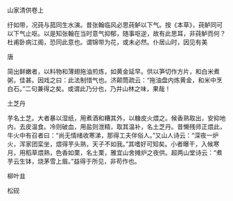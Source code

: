 山家清供卷上

纡如带，况莼与菰同生水演。昔张翰临风必思莼鲈以下气。按《本草》，莼鲈同可以下气止呕。以是知张翰在当时意气抑郁，随事呕逆，故有此思耳，非莼鲈而何？杜甫卧病江阁，恐同此意也。谓锦带为花，或未必然。仆居山时，因见有美

唐

简出鲜嫩者，以料物和薄翅拖油煎炼，如黄金延早。供以笋切作方片，和白米煮粥，佳甚。因戏之曰：此法制惜气也。济颠筒疏云：“拖油盘内炼黄金，和米中烹白石。”二句兼得之矣。或谓此乃分也，乃井山林之味，果哉！

土芝丹

芋名土芝。大者暴以湿纸，用煮酒和糟其外，以糠皮火煨之。候香熟取出，安抑地内，去皮温食。冷则破血，用盐则泄精，取其温补，名土芝丹。昔懒残师正煨此，牛火中有召者曰：“尚无情绪收寒涕，那得工夫伴俗人。”又山人诗云：“深夜一炉火，浑家团栾坐，煨得芋头熟，天子不如我。”其嗜好可知矣。小者曝干，入候寒月，用稻草煨熟，色香如栗，名土栗，雅宜山舍摊炉之夜供。超两山堂诗云：“煮芋云生钵，烧茅雪上眉。”益得于所见，非苟作也。

柳叶韭

松砚